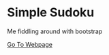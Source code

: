 # Simple Sudoku
Me fiddling around with bootstrap

[Go To Webpage](https://henry9836.github.io/Simple-Sudoku/)
